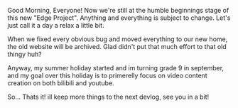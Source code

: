 Good Morning, Everyone! Now we're still at the humble beginnings stage of this new "Edge Project". Anything and everything is subject to change. Let's just call it a day a relax a little bit.

When we fixed every obvious bug and moved everything to our new home, the old website will be archived. Glad didn't put that much effort to that old thingy huh?

Anyway, my summer holiday started and im turning grade 9 in september, and my goal over this holiday is to primerelly focus on video content creation on both bilibili and youtube.

So... Thats it! ill keep more things to the next devlog, see you in a bit!